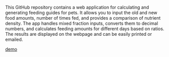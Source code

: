 This GitHub repository contains a web application for calculating and generating feeding guides for pets. It allows you to input the old and new food amounts, number of times fed, and provides a comparison of nutrient density. The app handles mixed fraction inputs, converts them to decimal numbers, and calculates feeding amounts for different days based on ratios. The results are displayed on the webpage and can be easily printed or emailed.





[demo](https://hdbham.github.io/feedchangecalculator/)
